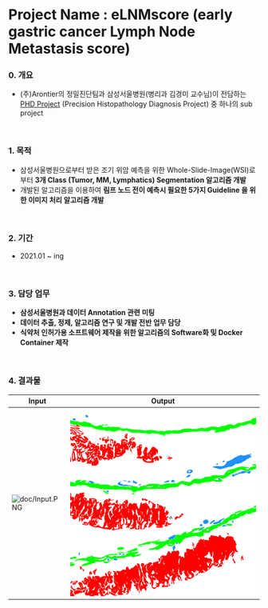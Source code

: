 # Project Name : eLNMscore (early gastric cancer Lymph Node Metastasis score)

### 0. 개요
- (주)Arontier의 정밀진단팀과 삼성서울병원(병리과 김경미 교수님)이 전담하는   
[PHD Project](https://github.com/AhnHeeYoung/Projects-Arontier/blob/master/ICIscore/doc/PHD.PNG) (Precision Histopathology Diagnosis Project) 중 하나의 sub project   

<br />

### 1. 목적
- 삼성서울병원으로부터 받은 조기 위암 예측을 위한 Whole-Slide-Image(WSI)로 부터 **3개 Class (Tumor, MM, Lymphatics) Segmentation 알고리즘 개발**   
- 개발된 알고리즘을 이용하여 **림프 노드 전이 예측시 필요한 5가지 Guideline 을 위한 이미지 처리 알고리즘 개발** 

<br />
  
### 2. 기간
- 2021.01 ~ ing

<br />

### 3. 담당 업무
- **삼성서울병원과 데이터 Annotation 관련 미팅**
- **데이터 추출, 정제, 알고리즘 연구 및 개발 전반 업무 담당**   
- **식약처 인허가용 소프트웨어 제작을 위한 알고리즘의 Software화 및 Docker Container 제작**  

<br />

### 4. 결과물 

| Input | Output |
|---|---|
|![doc/Input.PNG](./doc/Input.PNG)|![./doc/Output.PNG](./doc/Output.PNG)|
